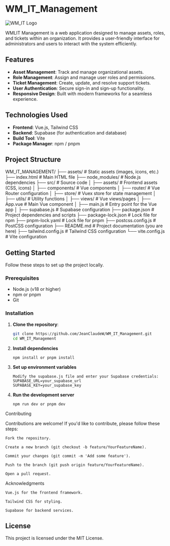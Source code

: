 # WM_IT_Management

![WM_IT Logo](./src/assets/wm_logo.ico)

WMLIT Management is a web application designed to manage assets, roles, and tickets within an organization. It provides a user-friendly interface for administrators and users to interact with the system efficiently.

## Features

- **Asset Management**: Track and manage organizational assets.
- **Role Management**: Assign and manage user roles and permissions.
- **Ticket Management**: Create, update, and resolve support tickets.
- **User Authentication**: Secure sign-in and sign-up functionality.
- **Responsive Design**: Built with modern frameworks for a seamless experience.

## Technologies Used

- **Frontend**: Vue.js, Tailwind CSS
- **Backend**: Supabase (for authentication and database)
- **Build Tool**: Vite
- **Package Manager**: npm / pnpm

## Project Structure

WM_IT_MANAGEMENT/
├── assets/ # Static assets (images, icons, etc.)
├── index.html # Main HTML file
├── node_modules/ # Node.js dependencies
├── src/ # Source code
│ ├── assets/ # Frontend assets (CSS, icons)
│ ├── components/ # Vue components
│ ├── router/ # Vue Router configuration
│ ├── store/ # Vuex store for state management
│ ├── utils/ # Utility functions
│ ├── views/ # Vue views/pages
│ ├── App.vue # Main Vue component
│ ├── main.js # Entry point for the Vue app
│ ├── supabase.js # Supabase configuration
├── package.json # Project dependencies and scripts
├── package-lock.json # Lock file for npm
├── pnpm-lock.yaml # Lock file for pnpm
├── postcss.config.js # PostCSS configuration
├── README.md # Project documentation (you are here)
├── tailwind.config.js # Tailwind CSS configuration
└── vite.config.js # Vite configuration


## Getting Started

Follow these steps to set up the project locally.

### Prerequisites

- Node.js (v18 or higher)
- npm or pnpm
- Git

### Installation

1. **Clone the repository**:
   ```bash
   git clone https://github.com/JeanClaudeW/WM_IT_Management.git
   cd WM_IT_Management

   ```
2. **Install dependencies**
   ```
   npm install or pnpm install
   ```
3. **Set up environment variables**
   ```
   Modify the supabase.js file and enter your Supabase credentials:
   SUPABASE_URL=your_supabase_url
   SUPABASE_KEY=your_supabase_key
   ```
4. **Run the development server**
   ```
   npm run dev or pnpm dev
   ```

Contributing

Contributions are welcome! If you'd like to contribute, please follow these steps:

    Fork the repository.

    Create a new branch (git checkout -b feature/YourFeatureName).

    Commit your changes (git commit -m 'Add some feature').

    Push to the branch (git push origin feature/YourFeatureName).

    Open a pull request.

Acknowledgments

    Vue.js for the frontend framework.

    Tailwind CSS for styling.

    Supabase for backend services.

## License
This project is licensed under the MIT License.
